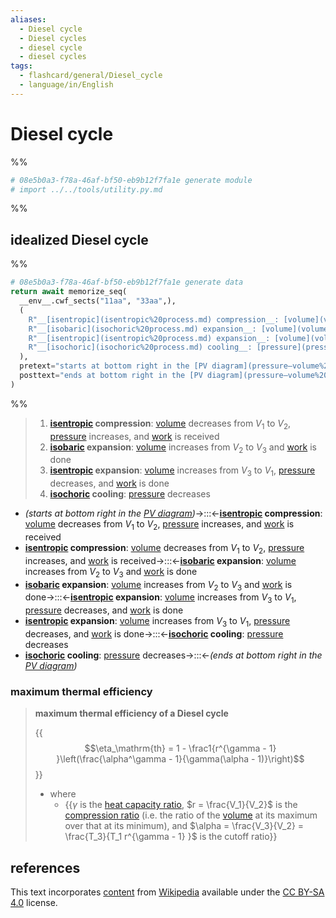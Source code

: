 ```yaml
---
aliases:
  - Diesel cycle
  - Diesel cycles
  - diesel cycle
  - diesel cycles
tags:
  - flashcard/general/Diesel_cycle
  - language/in/English
---
```


# Diesel cycle

%%

```Python
# 08e5b0a3-f78a-46af-bf50-eb9b12f7fa1e generate module
# import ../../tools/utility.py.md
```

%%

## idealized Diesel cycle

%%

```Python
# 08e5b0a3-f78a-46af-bf50-eb9b12f7fa1e generate data
return await memorize_seq(
  __env__.cwf_sects("11aa", "33aa",),
  (
    R"__[isentropic](isentropic%20process.md) compression__: [volume](volume.md) decreases from $V_1$ to $V_2$, [pressure](pressure.md) increases, and [work](work%20(physics).md) is received",
    R"__[isobaric](isochoric%20process.md) expansion__: [volume](volume.md) increases from $V_2$ to $V_3$ and [work](work%20(physics).md) is done",
    R"__[isentropic](isentropic%20process.md) expansion__: [volume](volume.md) increases from $V_3$ to $V_1$, [pressure](pressure.md) decreases, and [work](work%20(physics).md) is done",
    R"__[isochoric](isochoric%20process.md) cooling__: [pressure](pressure.md) decreases",
  ),
  pretext="starts at bottom right in the [PV diagram](pressure–volume%20diagram.md)",
  posttext="ends at bottom right in the [PV diagram](pressure–volume%20diagram.md)",
)
```

%%

<!--08e5b0a3-f78a-46af-bf50-eb9b12f7fa1e generate section="11aa"--><!-- The following content is generated at 2023-12-19T20:25:01.123775+08:00. Any edits will be overridden! -->

> 1. __[isentropic](isentropic%20process.md) compression__: [volume](volume.md) decreases from $V_1$ to $V_2$, [pressure](pressure.md) increases, and [work](work%20(physics).md) is received
> 2. __[isobaric](isochoric%20process.md) expansion__: [volume](volume.md) increases from $V_2$ to $V_3$ and [work](work%20(physics).md) is done
> 3. __[isentropic](isentropic%20process.md) expansion__: [volume](volume.md) increases from $V_3$ to $V_1$, [pressure](pressure.md) decreases, and [work](work%20(physics).md) is done
> 4. __[isochoric](isochoric%20process.md) cooling__: [pressure](pressure.md) decreases

<!--/08e5b0a3-f78a-46af-bf50-eb9b12f7fa1e-->

<!--08e5b0a3-f78a-46af-bf50-eb9b12f7fa1e generate section="33aa"--><!-- The following content is generated at 2024-01-04T20:17:51.540996+08:00. Any edits will be overridden! -->

- _(starts at bottom right in the [PV diagram](pressure–volume%20diagram.md))_→:::←__[isentropic](isentropic%20process.md) compression__: [volume](volume.md) decreases from $V_1$ to $V_2$, [pressure](pressure.md) increases, and [work](work%20(physics).md) is received <!--SR:!2024-04-15,83,308!2024-02-21,47,308-->
- __[isentropic](isentropic%20process.md) compression__: [volume](volume.md) decreases from $V_1$ to $V_2$, [pressure](pressure.md) increases, and [work](work%20(physics).md) is received→:::←__[isobaric](isochoric%20process.md) expansion__: [volume](volume.md) increases from $V_2$ to $V_3$ and [work](work%20(physics).md) is done <!--SR:!2024-03-26,61,268!2024-05-26,111,288-->
- __[isobaric](isochoric%20process.md) expansion__: [volume](volume.md) increases from $V_2$ to $V_3$ and [work](work%20(physics).md) is done→:::←__[isentropic](isentropic%20process.md) expansion__: [volume](volume.md) increases from $V_3$ to $V_1$, [pressure](pressure.md) decreases, and [work](work%20(physics).md) is done <!--SR:!2024-06-26,131,308!2024-07-03,148,328-->
- __[isentropic](isentropic%20process.md) expansion__: [volume](volume.md) increases from $V_3$ to $V_1$, [pressure](pressure.md) decreases, and [work](work%20(physics).md) is done→:::←__[isochoric](isochoric%20process.md) cooling__: [pressure](pressure.md) decreases <!--SR:!2024-08-11,178,328!2024-02-20,46,308-->
- __[isochoric](isochoric%20process.md) cooling__: [pressure](pressure.md) decreases→:::←_(ends at bottom right in the [PV diagram](pressure–volume%20diagram.md))_ <!--SR:!2024-05-27,117,308!2024-06-09,119,308-->

<!--/08e5b0a3-f78a-46af-bf50-eb9b12f7fa1e-->

### maximum thermal efficiency

> __maximum thermal efficiency of a Diesel cycle__
>
> {{$$\eta_\mathrm{th} = 1 - \frac1{r^{\gamma - 1} }\left(\frac{\alpha^\gamma - 1}{\gamma(\alpha - 1)}\right)$$}}
>
> - where
>   - {{$\gamma$ is the [heat capacity ratio](heat%20capacity%20ratio.md), $r = \frac{V_1}{V_2}$ is the [compression ratio](compression%20ratio.md) (i.e. the ratio of the [volume](volume.md) at its maximum over that at its minimum), and $\alpha = \frac{V_3}{V_2} = \frac{T_3}{T_1 r^{\gamma - 1} }$ is the cutoff ratio}} <!--SR:!2024-03-09,24,210!2024-03-04,47,250-->

## references

This text incorporates [content](https://en.wikipedia.org/wiki/Diesel_cycle) from [Wikipedia](Wikipedia.md) available under the [CC BY-SA 4.0](https://creativecommons.org/licenses/by-sa/4.0/) license.
